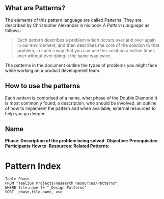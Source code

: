 ## What are Patterns?

The elements of this pattern language are called Patterns. They are described by Christopher Alexander in his book _A Pattern Language_ as follows:

> Each pattern describes a problem which occurs over and over again in our environment, and then describes the core of the solution to that problem, in such a way that you can use this solution a million times over without ever doing it the same way twice.

The patterns in the document outline the types of problems you might face while working on a product development team.

## How to use the patterns

Each pattern is comprised of a name, what phase of the Double Diamond it is most commonly found, a description, who should be involved, an outline of how to implement the pattern and when available, external resources to help you go deeper.

## Name
**Phase**:
**Description of the problem being solved**:
**Objective:**
**Prerequisites:**
**Participants**
**How to**:
**Resources**:
**Related Patterns:** 

# Pattern Index
```dataview
Table Phase
FROM "Tealium Projects/Research Resources/Patterns"
WHERE file.name != "_Design Patterns"
SORT  phase,file.name, asc
```


